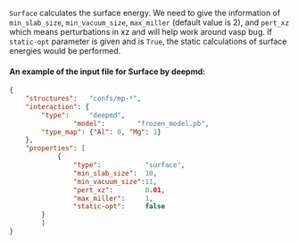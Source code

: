 `Surface` calculates the surface energy. We need to give the information of `min_slab_size`, `min_vacuum_size`, `max_miller` (default value is 2), and `pert_xz` which means perturbations in xz and will help work around vasp bug. If `static-opt` parameter is given and is `True`, the static calculations of surface energies would be performed.

#### An example of the input file for Surface by deepmd:

```json
{
	"structures":	"confs/mp-*",
	"interaction": {
		"type":		"deepmd",
                "model":        "frozen_model.pb",
		"type_map":	{"Al": 0, "Mg": 1}
	},
	"properties": [
            {
                "type":           "surface",
                "min_slab_size":  10,
                "min_vacuum_size":11,
                "pert_xz":        0.01,
                "max_miller":     1,
                "static-opt":     false 
	    }
        ]
}
```
